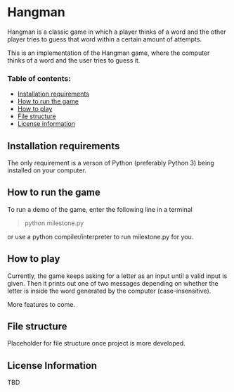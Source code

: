 # Hangman
Hangman is a classic game in which a player thinks of a word and the other player tries to guess that word within a certain amount of attempts.

This is an implementation of the Hangman game, where the computer thinks of a word and the user tries to guess it. 

### Table of contents:
- [Installation requirements](#installation-requirements)
- [How to run the game](#how-to-run-the-game)
- [How to play](#how-to-play)
- [File structure](#file-structure)
- [License information](#license-information)

## Installation requirements

The only requirement is a verson of Python (preferably Python 3) being installed on your computer.

## How to run the game

To run a demo of the game, enter the following line in a terminal

> python milestone.py

or use a python compiler/interpreter to run milestone.py for you.

## How to play

Currently, the game keeps asking for a letter as an input until a valid input is given. Then it prints out one of two messages depending on whether the letter is inside the word generated by the computer (case-insensitive).

More features to come.

## File structure

Placeholder for file structure once project is more developed.

## License Information

TBD